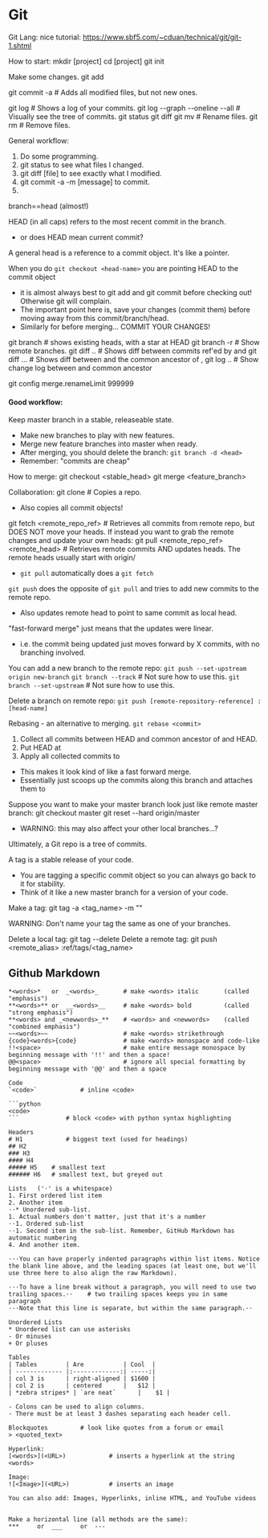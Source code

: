 # Git

Git Lang:
nice tutorial: 
https://www.sbf5.com/~cduan/technical/git/git-1.shtml

How to start:
mkdir [project]
cd [project]
git init

Make some changes.
git add <file>

git commit -a    # Adds all modified files, but not new ones.

git log    # Shows a log of your commits.
git log --graph --oneline --all    # Visually see the tree of commits.
git status
git diff <file>
git mv <file>    # Rename files.
git rm <file>    # Remove files.


General workflow:
1. Do some programming.
2. git status to see what files I changed.
3. git diff [file] to see exactly what I modified. 
4. git commit -a -m [message] to commit. 
5. 

branch==head (almost!)

HEAD (in all caps) refers to the most recent commit in the branch.
- or does HEAD mean current commit?

A general head is a reference to a commit object. It's like a pointer.

When you do `git checkout <head-name>` you are pointing HEAD to the commit object <head-name>
- it is almost always best to git add and git commit before checking out! Otherwise git will complain.
- The important point here is, save your changes (commit them) before moving away from this commit/branch/head.
- Similarly for before merging... COMMIT YOUR CHANGES!

git branch    # shows existing heads, with a star at HEAD
git branch -r    # Show remote branches.
git diff <head1>..<head2>    # Shows diff between commits ref'ed by <head1> and <head2>
git diff <head1>...<head2>    # Shows diff between <head2> and the common ancestor of <head1>,<head2>
git log <head1>..<head2>    # Show change log between <head2> and common ancestor

git config merge.renameLimit 999999

#### Good workflow:

Keep master branch in a stable, releaseable state.

- Make new branches to play with new features.
- Merge new feature branches into master when ready.
- After merging, you should delete the branch: `git branch -d <head>`
- Remember: "commits are cheap"

How to merge:
git checkout <stable_head>
git merge <feature_branch>

Collaboration:
git clone <remote>    # Copies a repo.
- Also copies all commit objects!

git fetch <remote_repo_ref>    # Retrieves all commits from remote repo, but DOES NOT move your heads.
If instead you want to grab the remote changes and update your own heads:
git pull <remote_repo_ref> <remote_head>    # Retrieves remote commits AND updates heads. 
The remote heads usually start with origin/<head>
- `git pull` automatically does a `git fetch`

`git push` does the opposite of `git pull` and tries to add new commits to the remote repo. 
- Also updates remote head to point to same commit as local head.

"fast-forward merge" just means that the updates were linear. 
- i.e. the commit being updated just moves forward by X commits, with no branching involved.

You can add a new branch to the remote repo:
`git push --set-upstream origin new-branch`
`git branch --track`    # Not sure how to use this.
`git branch --set-upstream`    # Not sure how to use this.

Delete a branch on remote repo:
`git push [remote-repository-reference] :[head-name]`

Rebasing - an alternative to merging.
`git rebase <commit>`
1. Collect all commits between HEAD and common ancestor of <commit> and HEAD. 
2. Put HEAD at <commit>
3. Apply all collected commits to <commit>
- This makes it look kind of like a fast forward merge.
- Essentially just scoops up the commits along this branch and attaches them to <commit>

Suppose you want to make your master branch look just like remote master branch:
git checkout master
git reset --hard origin/master
- WARNING: this may also affect your other local branches...?

Ultimately, a Git repo is a tree of commits.

A tag is a stable release of your code. 
- You are tagging a specific commit object so you can always go back to it for stability.
- Think of it like a new master branch for a version of your code. 

Make a tag:
git tag -a <tag_name> -m "<some message about it>"

WARNING: Don't name your tag the same as one of your branches.

Delete a local tag:
git tag --delete <tagname>
Delete a remote tag:
git push <remote_alias> :ref/tags/<tag_name> 

## Github Markdown

```
*<words>*	or 	_<words>_		# make <words> italic		(called "emphasis")
**<words>** or 	__<words>__		# make <words> bold 		(called "strong emphasis")
**<words> and _<newwords>_**	# <words> and <newwords> 	(called "combined emphasis")
~~<words>~~ 					# make <words> strikethrough
{code}<words>{code} 			# make <words> monospace and code-like
!!<space>						# make entire message monospace by beginning message with '!!' and then a space!
@@<space>						# ignore all special formatting by beginning message with '@@' and then a space

Code
`<code>`			# inline <code>

```python
<code>
```				# block <code> with python syntax highlighting

Headers
# H1			# biggest text (used for headings)
## H2
### H3
#### H4
##### H5	# smallest text
###### H6	# smallest text, but greyed out

Lists	('⋅' is a whitespace)
1. First ordered list item
2. Another item
⋅⋅* Unordered sub-list. 
1. Actual numbers don't matter, just that it's a number
⋅⋅1. Ordered sub-list
⋅⋅1. Second item in the sub-list. Remember, GitHub Markdown has automatic numbering
4. And another item.

⋅⋅⋅You can have properly indented paragraphs within list items. Notice the blank line above, and the leading spaces (at least one, but we'll use three here to also align the raw Markdown).

⋅⋅⋅To have a line break without a paragraph, you will need to use two trailing spaces.⋅⋅	# two trailing spaces keeps you in same paragraph
⋅⋅⋅Note that this line is separate, but within the same paragraph.⋅⋅

Unordered Lists
* Unordered list can use asterisks
- Or minuses
+ Or pluses

Tables
| Tables        | Are           | Cool  |
| ------------- |:-------------:| -----:|
| col 3 is      | right-aligned | $1600 |
| col 2 is      | centered      |   $12 |
| *zebra stripes* | `are neat`      |    $1 |

- Colons can be used to align columns.
- There must be at least 3 dashes separating each header cell.

Blockquotes			# look like quotes from a forum or email
> <quoted_text>

Hyperlink:
[<words>](<URL>)			# inserts a hyperlink at the string <words>

Image:
![<Image>](<URL>)			# inserts an image

You can also add: Images, Hyperlinks, inline HTML, and YouTube videos


Make a horizontal line (all methods are the same):
*** 	or 	___ 	or 	---	
```
